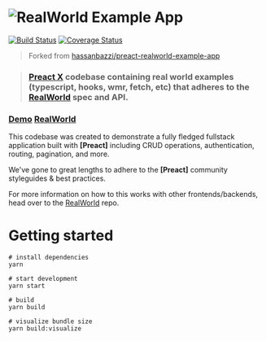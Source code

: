 # ![RealWorld Example App](logo.png)

[![Build Status](https://img.shields.io/github/workflow/status/mutoe/preact-realworld-example-app/Node%20CI?style=flat-square)](https://github.com/mutoe/preact-realworld-example-app/actions)
[![Coverage Status](https://img.shields.io/coveralls/github/mutoe/preact-realworld-example-app?style=flat-square)](https://coveralls.io/github/mutoe/preact-realworld-example-app?branch=master)

> Forked from [hassanbazzi/preact-realworld-example-app](https://github.com/hassanbazzi/preact-realworld-example-app)

> ### [Preact X](https://github.com/preactjs/preact) codebase containing real world examples (typescript, hooks, wmr, fetch, etc) that adheres to the [RealWorld](https://github.com/gothinkster/realworld) spec and API.


### [Demo](https://github.com/gothinkster/realworld) [RealWorld](https://github.com/gothinkster/realworld)


This codebase was created to demonstrate a fully fledged fullstack application built with **[Preact]** including CRUD operations, authentication, routing, pagination, and more.

We've gone to great lengths to adhere to the **[Preact]** community styleguides & best practices.

For more information on how to this works with other frontends/backends, head over to the [RealWorld](https://github.com/gothinkster/realworld) repo.


# Getting started

```shell script
# install dependencies
yarn 

# start development
yarn start

# build
yarn build

# visualize bundle size
yarn build:visualize
```

